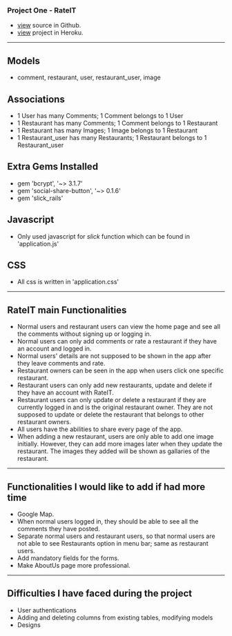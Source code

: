 
### Project One - RateIT

- [view](https://github.com/Aili1004/Project-01) source in Github.
- [view](http://az-ratings.herokuapp.com/) project in Heroku.


-------------------------


## **Models**
- comment, restaurant, user, restaurant_user, image

## **Associations**
- 1 User has many Comments; 1 Comment belongs to 1 User
- 1 Restaurant has many Comments; 1 Comment belongs to 1 Restaurant
- 1 Restaurant has many Images; 1 Image belongs to 1 Restaurant
- 1 Restaurant_user has many Restaurants; 1 Restaurant belongs to 1 Restaurant_user

## **Extra Gems Installed**
- gem 'bcrypt', '~> 3.1.7'
- gem 'social-share-button', '~> 0.1.6'
- gem 'slick_rails'

## **Javascript**
- Only used javascript for _slick_ function which can be found in 'application.js'

## **CSS**
- All css is written in 'application.css'


-------------------------


## **RateIT main Functionalities**
- Normal users and restaurant users can view the home page and see all the comments without signing up or logging in.
- Normal users can only add comments or rate a restaurant if they have an account and logged in.
- Normal users' details are not supposed to be shown in the app after they leave comments and rate.
- Restaurant owners can be seen in the app when users click one specific restaurant.
- Restaurant users can only add new restaurants, update and delete if they have an account with RateIT.
- Restaurant users can only update or delete a restaurant if they are currently logged in and is the original restaurant owner. They are not supposed to update or delete the restaurant that belongs to other restaurant owners.
- All users have the abilities to share every page of the app.
- When adding a new restaurant, users are only able to add one image initially. However, they can add more images later when they update the restaurant. The images they added will be shown as gallaries of the restaurant.
	

-------------------------


## **Functionalities I would like to add if had more time**
- Google Map.
- When normal users logged in, they should be able to see all the comments they have posted.
- Separate normal users and restaurant users, so that normal users are not able to see Restaurants option in menu bar; same as restaurant users.
- Add mandatory fields for the forms.
- Make AboutUs page more professional.


-------------------------


## **Difficulties I have faced during the project**
- User authentications
- Adding and deleting columns from existing tables, modifying models
- Designs


